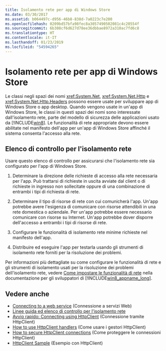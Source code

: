 ```yaml
---
title: Isolamento rete per app di Windows Store
ms.date: 03/30/2017
ms.assetid: b064497c-d956-46b8-838d-7a0223c7e200
ms.openlocfilehash: 0209bd57bfa98fec8a3057490502081c4c20554f
ms.sourcegitcommit: 6b308cf6d627d78ee36dbbae8972a310ac7fd6c8
ms.translationtype: HT
ms.contentlocale: it-IT
ms.lasthandoff: 01/23/2019
ms.locfileid: "54594265"
---
```

# <a name="network-isolation-for-windows-store-apps"></a>Isolamento rete per app di Windows Store
Le classi negli spazi dei nomi <xref:System.Net>, <xref:System.Net.Http> e <xref:System.Net.Http.Headers> possono essere usate per sviluppare app di Windows Store o app desktop. Quando vengono usate in un'app di Windows Store, le classi in questi spazi dei nomi sono interessate dall'isolamento rete, parte del modello di sicurezza delle applicazioni usato da [!INCLUDE[win8](../../../includes/win8-md.md)]. Le funzionalità di rete appropriate devono essere abilitate nel manifesto dell'app per un'app di Windows Store affinché il sistema consenta l'accesso alla rete.  
  
## <a name="checklist-for-network-isolation"></a>Elenco di controllo per l'isolamento rete  
 Usare questo elenco di controllo per assicurarsi che l'isolamento rete sia configurato per l'app di Windows Store.  
  
1.  Determinare la direzione delle richieste di accesso alla rete necessaria per l'app. Può trattarsi di richieste in uscita avviate dal client o di richieste in ingresso non sollecitate oppure di una combinazione di entrambi i tipi di richiesta di rete.  
  
2.  Determinare il tipo di risorse di rete con cui comunicherà l'app. Un'app potrebbe avere l'esigenza di comunicare con risorse attendibili in una rete domestica o aziendale. Per un'app potrebbe essere necessario comunicare con risorse su Internet. Un'app potrebbe dover disporre dell'accesso a entrambi i tipi di risorse di rete.  
  
3.  Configurare le funzionalità di isolamento rete minime richieste nel manifesto dell'app.  
  
4.  Distribuire ed eseguire l'app per testarla usando gli strumenti di isolamento rete forniti per la risoluzione dei problemi.  
  
 Per informazioni più dettagliate su come configurare le funzionalità di rete e gli strumenti di isolamento usati per la risoluzione dei problemi dell'isolamento rete, vedere [Come impostare le funzionalità di rete](https://go.microsoft.com/fwlink/?LinkID=228265) nella documentazione per gli sviluppatori di [!INCLUDE[win8_appname_long](../../../includes/win8-appname-long-md.md)].  
  
## <a name="see-also"></a>Vedere anche
- [Connecting to a web service](https://go.microsoft.com/fwlink/?LinkID=245696) (Connessione a servizi Web)
- [Linee guida ed elenco di controllo per l'isolamento rete](https://go.microsoft.com/fwlink/?LinkID=228265)
- [Avvio rapido: Connecting using HttpClient](https://go.microsoft.com/fwlink/?LinkId=245697) (Connessione tramite HttpClient)
- [How to use HttpClient handlers](https://go.microsoft.com/fwlink/?LinkId=245699) (Come usare i gestori HttpClient)
- [How to secure HttpClient connections](https://go.microsoft.com/fwlink/?LinkId=245698) (Come proteggere le connessioni HttpClient)
- [HttpClient Sample](https://go.microsoft.com/fwlink/?LinkId=242550) (Esempio con HttpClient)
